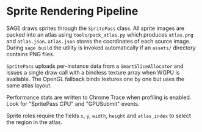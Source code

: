 # Sprite Rendering Pipeline

SAGE draws sprites through the `SpritePass` class. All sprite images are packed into an atlas
using `tools/pack_atlas.py` which produces `atlas.png` and `atlas.json`.
`atlas.json` stores the coordinates of each source image. During `sage build` the
utility is invoked automatically if an `assets/` directory contains PNG files.

`SpritePass` uploads per-instance data from a `SmartSliceAllocator` and issues a
single draw call with a bindless texture array when WGPU is available. The
OpenGL fallback binds textures one by one but uses the same atlas layout.

Performance stats are written to Chrome Trace when profiling is enabled. Look for
"SpritePass CPU" and "GPUSubmit" events.

Sprite roles require the fields `x`, `y`, `width`, `height` and `atlas_index`
to select the region in the atlas.
